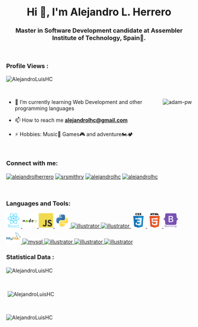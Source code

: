 <h1 align="center">Hi 👋, I'm Alejandro L. Herrero</h1>
<h3 align="center">Master in Software Development candidate at Assembler Institute of Technology, Spain🌟.</h3>

<br>

<p align="right"> <h3>Profile Views :</h3> <img src="https://komarev.com/ghpvc/?username=AlejandroLuisHC&label=Profile%20views&color=0e75b6&style=flat"
    alt="AlejandroLuisHC" /> 
  </p>

<br>

<p><img align="right" src="https://github.com/Adam-pw/Adam-pw/blob/main/animation_500_kxa883sd.gif" alt="adam-pw" /></p>


- 🌱 I’m currently learning Web Development and other programming languages

- 📫 How to reach me **alejandrolhc@gmail.com**

- ⚡ Hobbies: Music🎵 Games🎮 and adventure🏍️🏕️

<br>

<h3 align="left">Connect with me:</h3>
<p align="left">
  <a href="www.https://www.linkedin.com/in/alejandrolherrero/" target="blank"><img align="center"
      src="https://raw.githubusercontent.com/rahuldkjain/github-profile-readme-generator/master/src/images/icons/Social/linked-in-alt.svg"
      alt="alejandrolherrero" height="30" width="40" /></a>
  <a href="https://instagram.com/srsmithry" target="blank"><img align="center"
      src="https://raw.githubusercontent.com/rahuldkjain/github-profile-readme-generator/master/src/images/icons/Social/instagram.svg"
      alt="srsmithry" height="30" width="40" /></a>
  <a href="https://www.hackerrank.com/alejandrolhc" target="blank"><img align="center"
      src="https://raw.githubusercontent.com/rahuldkjain/github-profile-readme-generator/master/src/images/icons/Social/hackerrank.svg"
      alt="alejandrolhc" height="30" width="40" /></a>
  <a href="https://www.kaggle.com/alejandroluis"><img align="center"
      src="https://cdn4.iconfinder.com/data/icons/logos-and-brands/512/189_Kaggle_logo_logos-512.png"
      alt="alejandrolhc" height="30" width="40" /></a>
</p>

<br>

<h3 align="left">Languages and Tools:</h3>
  <p align="left">
  <a href="https://reactjs.org/" target="_blank" rel="noreferrer"> <img
      src="https://raw.githubusercontent.com/devicons/devicon/master/icons/react/react-original-wordmark.svg"
      alt="react" width="40" height="40" /> </a>
  <a href="https://nodejs.org" target="_blank" rel="noreferrer"> <img
      src="https://raw.githubusercontent.com/devicons/devicon/master/icons/nodejs/nodejs-original-wordmark.svg"
      alt="nodejs" width="40" height="40" /> </a> 
  <a href="https://developer.mozilla.org/en-US/docs/Web/JavaScript" target="_blank"
      rel="noreferrer"> <img
      src="https://raw.githubusercontent.com/devicons/devicon/master/icons/javascript/javascript-original.svg"
      alt="javascript" width="40" height="40" /> </a> 
  <a href="https://www.python.org" target="_blank" rel="noreferrer"> <img
      src="https://raw.githubusercontent.com/devicons/devicon/master/icons/python/python-original.svg" alt="python"
      width="40" height="40" /> </a>
  <a href="https://laravel.com/"
      target="_blank" rel="noreferrer"> <img
      src="https://upload.wikimedia.org/wikipedia/commons/thumb/9/9a/Laravel.svg/1200px-Laravel.svg.png" alt="illustrator" width="40"
      height="40" /> </a>
  <a href="https://www.php.net/"
      target="_blank" rel="noreferrer"> <img
      src="https://www.freepnglogos.com/uploads/php-logo-png/php-logo-php-elephant-logo-vectors-download-5.png" alt="illustrator" width="40"
      height="40" /> </a>
  <a href="https://www.w3schools.com/css/" target="_blank"
      rel="noreferrer"> <img
      src="https://raw.githubusercontent.com/devicons/devicon/master/icons/css3/css3-original-wordmark.svg" alt="css3"
      width="40" height="40" /> </a> 
  <a href="https://www.w3.org/html/" target="_blank" rel="noreferrer"> <img
      src="https://raw.githubusercontent.com/devicons/devicon/master/icons/html5/html5-original-wordmark.svg"
      alt="html5" width="40" height="40" /> </a>
  <a href="https://getbootstrap.com" target="_blank" rel="noreferrer">
     <img src="https://raw.githubusercontent.com/devicons/devicon/master/icons/bootstrap/bootstrap-plain-wordmark.svg"
      alt="bootstrap" width="40" height="40" /> </a> 
  <a href="https://www.mysql.com/" target="_blank" rel="noreferrer"> <img
      src="https://raw.githubusercontent.com/devicons/devicon/master/icons/mysql/mysql-original-wordmark.svg"
      alt="mysql" width="40" height="40" /> </a>
  <a href="https://www.mongodb.com/" target="_blank" rel="noreferrer"> <img
      src="https://img.icons8.com/color/452/mongodb.png"
      alt="mysql" width="40" height="40" /> </a>
  <a href="https://scikit-learn.org/stable/"
      target="_blank" rel="noreferrer"> <img
      src="https://upload.wikimedia.org/wikipedia/commons/thumb/0/05/Scikit_learn_logo_small.svg/1200px-Scikit_learn_logo_small.svg.png" alt="illustrator" width="40"
      height="40" /> </a> 
  <a href="https://www.adobe.com/in/products/illustrator.html"
      target="_blank" rel="noreferrer"> <img
      src="https://www.vectorlogo.zone/logos/adobe_illustrator/adobe_illustrator-icon.svg" alt="illustrator" width="40"
      height="40" /> </a> 
  <a href="https://www.adobe.com/in/products/photoshop.html"
      target="_blank" rel="noreferrer"> <img
      src="https://seeklogo.com/images/A/adobe-photoshop-cc-logo-CBD0AAA3A7-seeklogo.com.png" alt="illustrator" width="40"
      height="40" /> </a>

<br>

<h3>Statistical Data :</h3>
<p><img align="center"
    src="https://github-readme-stats.vercel.app/api/top-langs?username=AlejandroLuisHC&show_icons=true&locale=en&bg_color=0d1117&text_color=ffffff&layout=compact"
    alt="AlejandroLuisHC" 
    bg_color=#808080/></p>

<br>

<p>&nbsp;<img align="center" src="https://github-readme-stats.vercel.app/api?username=AlejandroLuisHC&show_icons=true&locale=en&bg_color=0d1117&text_color=ffffff&repo=convoychat"
    alt="AlejandroLuisHC" /></p>

<br>

<p><img align="center" src="https://github-readme-streak-stats.herokuapp.com/?user=AlejandroLuisHC&theme=dark&background=0d1117&date_format=M%20j%5B%2C%20Y%5D" alt="AlejandroLuisHC" /></p>
      
<p align="left"> <a href="https://twitter.com/" target="blank"><img
      src="https://img.shields.io/twitter/follow/?logo=twitter&style=for-the-badge" alt="" /></a> </p>
